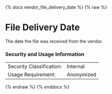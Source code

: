 {% docs vendor_file_delivery_date %}
{% raw %}

# File Delivery Date
The date the file was received from the vendor.

### Security and Usage Information
|     |     |
| --- | --- |
| Security Classification: | Internal |
| Usage Requirement:       | Anonymized |

{% endraw %}
{% enddocs %}
